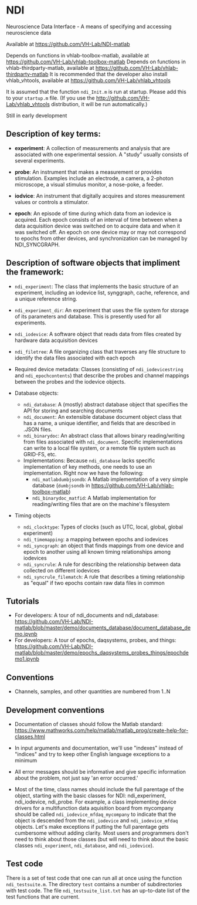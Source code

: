 # NDI
Neuroscience Data Interface - A means of specifying and accessing neuroscience data

Available at https://github.com/VH-Lab/NDI-matlab

Depends on functions in vhlab-toolbox-matlab, available at https://github.com/VH-Lab/vhlab-toolbox-matlab
Depends on functions in vhlab-thirdparty-matlab, available at https://github.com/VH-Lab/vhlab-thirdparty-matlab
It is recommended that the developer also install vhlab_vhtools, available at https://github.com/VH-Lab/vhlab_vhtools

It is assumed that the function `ndi_Init.m` is run at startup. Please add this to your `startup.m` file. (If you use the http://github.com/VH-Lab/vhlab_vhtools distribution, it will be run automatically.)


Still in early development

## Description of key terms:

- **experiment**: A collection of measurements and analysis that are associated with one experimental session. A "study" usually consists of several experiments.

- **probe**: An instrument that makes a measurement or provides stimulation. Examples include an electrode, a camera, a 2-photon microscope, a visual stimulus monitor, a nose-poke, a feeder.

- **iodvice**: An instrument that digitally acquires and stores measurement values or controls a stimulator.

- **epoch**: An episode of time during which data from an iodevice is acquired. Each epoch consists of an interval of time between when a data acquisition device was switched on to acquire data and when it was switched off. An epoch on one device may or may not correspond to epochs from other devices, and synchronization can be managed by NDI_SYNCGRAPH.


## Description of software objects that impliment the framework:

- `ndi_experiment`: The class that implements the basic structure of an experiment, including an iodevice list, synggraph, cache, reference, and a unique reference string.

- `ndi_experiment_dir`: An experiment that uses the file system for storage of its parameters and database. This is presently used for all experiments.

- `ndi_iodevice`: A software object that reads data from files created by hardware data acquisition devices

- `ndi_filetree`: A file organizing class that traverses any file structure to identify the data files associated with each epoch

- Required device metadata: Classes (consisting of `ndi_iodevicestring` and `ndi_epochcontents`) that describe the probes and channel mappings between the probes and the iodevice objects.

- Database objects:
   - `ndi_database`: A (mostly) abstract database object that specifies the API for storing and searching documents
   - `ndi_document`: An extensible database document object class that has a name, a unique identifier, and fields that are described in .JSON files.
   - `ndi_binarydoc`: An abstract class that allows binary reading/writing from files associated with `ndi_document`. Specific implementations can write to a local file system, or a remote file system such as GRID-FS, etc. 
   - Implementations: Because `ndi_database` lacks specific implementation of key methods, one needs to use an implementation. Right now we have the following:
      - `ndi_matlabdumbjsondb`: A Matlab implementation of a very simple database (`dumbjsondb` in https://github.com/VH-Lab/vhlab-toolbox-matlab)
      - `ndi_binarydoc_matfid`: A Matlab implementation for reading/writing files that are on the machine's filesystem

- Timing objects
   - `ndi_clocktype`: Types of clocks (such as UTC, local, global, global experiment)
   - `ndi_timemapping`: a mapping between epochs and iodevices
   - `ndi_syncgraph`: an object that finds mappings from one device and epoch to another using all known timing relationships among iodevices
   - `ndi_syncrule`: A rule for describing the relationship between data collected on different iodevices
   - `ndi_syncrule_filematch`: A rule that describes a timing relationship as "equal" if two epochs contain raw data files in common

## Tutorials

- For developers: A tour of ndi_documents and ndi_database: https://github.com/VH-Lab/NDI-matlab/blob/master/demo/documents_database/document_database_demo.ipynb
- For developers: A tour of epochs, daqsystems, probes, and things: https://github.com/VH-Lab/NDI-matlab/blob/master/demo/epochs_daqsystems_probes_things/epochdemo1.ipynb

## Conventions

- Channels, samples, and other quantities are numbered from 1..N

## Development conventions

- Documentation of classes should follow the Matlab standard: https://www.mathworks.com/help/matlab/matlab_prog/create-help-for-classes.html

- In input arguments and documentation, we'll use "indexes" instead of "indices" and try to keep other English language exceptions to a minimum

- All error messages should be informative and give specific information about the problem, not just say 'an error occurred.'

- Most of the time, class names should include the full parentage of the object, starting with the basic classes for NDI: ndi_experiment, ndi_iodevice, ndi_probe. For example, a class implementing device drivers for a multifunction data aquisition board from mycompany should be called `ndi_iodevice_mfdaq_mycompany` to indicate that the object is descended from the `ndi_iodevice` and `ndi_iodevice_mfdaq` objects. Let's make exceptions if putting the full parentage gets cumbersome without adding clarity. Most users and programmers don't need to think about those classes (but will need to think about the basic classes `ndi_experiment`, `ndi_database`, and `ndi_iodevice`).

## Test code

There is a set of test code that one can run all at once using the function `ndi_testsuite.m`. The directory `test` contains a number of subdirectories with test code. The file `ndi_testsuite_list.txt` has an up-to-date list of the test functions that are current.
